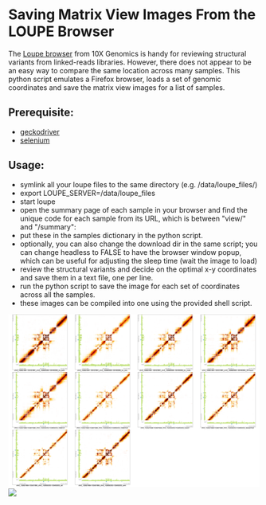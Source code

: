 # Saving Matrix View Images From the LOUPE Browser  

The [Loupe browser](https://support.10xgenomics.com/genome-exome/software/visualization/latest/structural-variants) from 10X Genomics is handy for reviewing structural variants from linked-reads libraries. However, there does not appear to be an easy way to compare the same location across many samples. This python script emulates a Firefox browser, loads a set of genomic coordinates and save the matrix view images for a list of samples. 

## Prerequisite: 
* [geckodriver](https://github.com/mozilla/geckodriver/releases) 
* [selenium](https://pypi.org/project/selenium/)

## Usage:
* symlink all your loupe files to the same directory (e.g. /data/loupe_files/)
* export LOUPE_SERVER=/data/loupe_files
* start loupe 
* open the summary page of each sample in your browser and find the unique code for each sample from its URL, which is between "view/" and "/summary":
* put these in the samples dictionary in the python script.
* optionally, you can also change the download dir in the same script; you can change headless to FALSE to have the browser window popup, which can be useful for adjusting the sleep time (wait the image to load)
* review the structural variants and decide on the optimal x-y coordinates and save them in a text file, one per line.
* run the python script to save the image for each set of coordinates across all the samples.
* these images can be compiled into one using the provided shell script.

![](./compiled_chr2_132621984-133421984_chr2_132650353-133450353_.png)
![](./compiled_chr8_38400000-44800000_chr8_38330000-44730000_.png)
